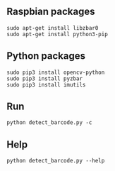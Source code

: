 ## Raspbian packages
```
sudo apt-get install libzbar0
sudo apt-get install python3-pip
```

## Python packages
```
sudo pip3 install opencv-python
sudo pip3 install pyzbar
sudo pip3 install imutils
```

## Run
```
python detect_barcode.py -c
```

## Help
```
python detect_barcode.py --help
```
